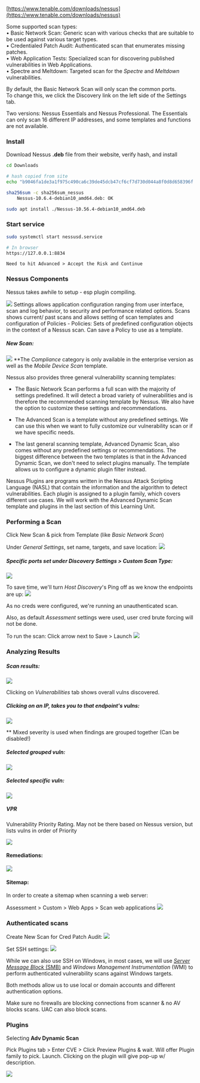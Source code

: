 [https://www.tenable.com/downloads/nessus](https://www.tenable.com/downloads/nessus)  

Some supported scan types:  
• Basic Network Scan: Generic scan with various checks that are suitable to be used against various target types.  
• Credentialed Patch Audit: Authenticated scan that enumerates missing patches.  
• Web Application Tests: Specialized scan for discovering published vulnerabilities in Web Applications.  
• Spectre and Meltdown: Targeted scan for the _Spectre_ and _Meltdown_ vulnerabilities.  

By default, the Basic Network Scan will only scan the common ports.  
To change this, we click the Discovery link on the left side of the Settings tab.

Two versions:  Nessus Essentials and Nessus Professional.
	The Essentials can only scan 16 different IP addresses, and some templates and functions are not available.

### Install

Download Nessus **.deb** file from their website, verify hash, and install
```bash
cd Downloads

# hash copied from site
echo "b9046fa1de3a1f975c490ca6c39de45dcb47cf6cf7d730d044a8f0d8d658396f Nessus-10.6.4-debian10_amd64.deb" > sha256sum_nessus

sha256sum -c sha256sum_nessus
	Nessus-10.6.4-debian10_amd64.deb: OK

sudo apt install ./Nessus-10.56.4-debian10_amd64.deb
```

### Start service
```bash
sudo systemctl start nessusd.service

# In browser
https://127.0.0.1:8834
```
	Need to hit Advanced > Accept the Risk and Continue

### Nessus Components

Nessus takes awhile to setup - esp plugin compiling.

![](nessus_start.png)
	Settings allows application configuration ranging from user interface, scan and log behavior, to security and performance related options.
	Scans shows current/ past scans and allows setting of scan templates and configuration of Policies
		- Policies:  Sets of predefined configuration objects in the context of a Nessus scan.  Can save a Policy to use as a template.


##### New Scan:
![](nessus_templates.png)
	\*\*The _Compliance_ category is only available in the enterprise version as well as the _Mobile Device Scan_ template.


Nessus also provides three general vulnerability scanning templates:

- The Basic Network Scan performs a full scan with the majority of settings predefined. It will detect a broad variety of vulnerabilities and is therefore the recommended scanning template by Nessus. We also have the option to customize these settings and recommendations.

- The Advanced Scan is a template without any predefined settings. We can use this when we want to fully customize our vulnerability scan or if we have specific needs.

- The last general scanning template, Advanced Dynamic Scan, also comes without any predefined settings or recommendations. The biggest difference between the two templates is that in the Advanced Dynamic Scan, we don't need to select plugins manually. The template allows us to configure a dynamic plugin filter instead.

Nessus Plugins are programs written in the Nessus Attack Scripting Language (NASL) that contain the information and the algorithm to detect vulnerabilities. Each plugin is assigned to a plugin family, which covers different use cases. We will work with the Advanced Dynamic Scan template and plugins in the last section of this Learning Unit.

### Performing a Scan

Click New Scan & pick from Template (like *Basic Network Scan*)

Under *General Settings*, set name, targets, and save location:
![](nessus_scan_settings.png)


##### Specific ports set under *Discovery Settings > Custom Scan Type*:
![](nessus_port_scan.png)

To save time, we'll turn *Host Discovery*'s Ping off as we know the endpoints are up:
![](nessus_ping_off.png)

As no creds were configured, we're running an unauthenticated scan.

Also, as default *Assessment* settings were used, user cred brute forcing will not be done.


To run the scan:  Click arrow next to Save > Launch
![](nessus_scan_launch.png)


### Analyzing Results

##### Scan results:
![](nessus_scan_results.png)

Clicking on *Vulnerabilities* tab shows overall vulns discovered.

##### Clicking on an IP, takes you to that endpoint's vulns:
![](nessus_ip_results.png)

\*\* Mixed severity is used when findings are grouped together (Can be disabled!)

##### Selected grouped vuln:
![](nessus_grouped_vuln.png)


##### Selected specific vuln:
![](nessus_apache_vuln.png)


##### VPR

Vulnerability Priority Rating.    May not be there based on Nessus version, but lists vulns in order of Priority

![](nessus_vpr.png)


#### Remediations:

![](nessus_remediations.png)


#### Sitemap:

In order to create a sitemap when scanning a web server:

Assessment > Custom > Web Apps > Scan web applications
![](nessus_sitemap.png)


### Authenticated scans

Create New Scan for Cred Patch Audit:
![](nessus_cred_scan.png)

Set SSH settings:
![](nessus_cred_settings.png)

While we can also use SSH on Windows, in most cases, we will use [_Server Message Block_ (SMB)](Tools.md#SMB%20Enumeration) and _Windows Management Instrumentation_ (WMI) to perform authenticated vulnerability scans against Windows targets.

Both methods allow us to use local or domain accounts and different authentication options.

Make sure no firewalls are blocking connections from scanner & no AV blocks scans.  UAC can also block scans.

### Plugins

Selecting **Adv Dynamic Scan**

Pick Plugins tab > Enter CVE > Click Preview Plugins & wait.   Will offer Plugin family to pick.  Launch.
	Clicking on the plugin will give pop-up w/ description.

![](nessus_plugins.png)